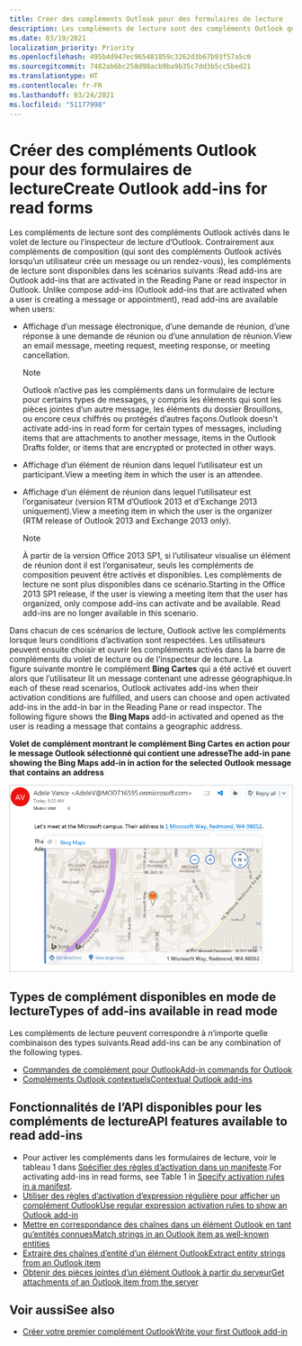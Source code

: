 ```yaml
---
title: Créer des compléments Outlook pour des formulaires de lecture
description: Les compléments de lecture sont des compléments Outlook qui sont activés dans le volet de lecture ou l’inspecteur de lecture dans Outlook.
ms.date: 03/19/2021
localization_priority: Priority
ms.openlocfilehash: 495b4d947ec965481859c3262d3b67b93f57a5c0
ms.sourcegitcommit: 7482ab6bc258d98acb9ba9b35c7dd3b5cc5bed21
ms.translationtype: HT
ms.contentlocale: fr-FR
ms.lasthandoff: 03/24/2021
ms.locfileid: "51177998"
---
```

# <a name="create-outlook-add-ins-for-read-forms"></a><span data-ttu-id="8dca1-103">Créer des compléments Outlook pour des formulaires de lecture</span><span class="sxs-lookup"><span data-stu-id="8dca1-103">Create Outlook add-ins for read forms</span></span>

<span data-ttu-id="8dca1-p101">Les compléments de lecture sont des compléments Outlook activés dans le volet de lecture ou l’inspecteur de lecture d’Outlook. Contrairement aux compléments de composition (qui sont des compléments Outlook activés lorsqu’un utilisateur crée un message ou un rendez-vous), les compléments de lecture sont disponibles dans les scénarios suivants :</span><span class="sxs-lookup"><span data-stu-id="8dca1-p101">Read add-ins are Outlook add-ins that are activated in the Reading Pane or read inspector in Outlook. Unlike compose add-ins (Outlook add-ins that are activated when a user is creating a message or appointment), read add-ins are available when users:</span></span>

- <span data-ttu-id="8dca1-106">Affichage d’un message électronique, d’une demande de réunion, d’une réponse à une demande de réunion ou d’une annulation de réunion.</span><span class="sxs-lookup"><span data-stu-id="8dca1-106">View an email message, meeting request, meeting response, or meeting cancellation.</span></span>

   > [!NOTE]
   > <span data-ttu-id="8dca1-107">Outlook n’active pas les compléments dans un formulaire de lecture pour certains types de messages, y compris les éléments qui sont les pièces jointes d’un autre message, les éléments du dossier Brouillons, ou encore ceux chiffrés ou protégés d’autres façons.</span><span class="sxs-lookup"><span data-stu-id="8dca1-107">Outlook doesn't activate add-ins in read form for certain types of messages, including items that are attachments to another message, items in the Outlook Drafts folder, or items that are encrypted or protected in other ways.</span></span>

- <span data-ttu-id="8dca1-108">Affichage d’un élément de réunion dans lequel l’utilisateur est un participant.</span><span class="sxs-lookup"><span data-stu-id="8dca1-108">View a meeting item in which the user is an attendee.</span></span>

- <span data-ttu-id="8dca1-109">Affichage d’un élément de réunion dans lequel l’utilisateur est l’organisateur (version RTM d’Outlook 2013 et d’Exchange 2013 uniquement).</span><span class="sxs-lookup"><span data-stu-id="8dca1-109">View a meeting item in which the user is the organizer (RTM release of Outlook 2013 and Exchange 2013 only).</span></span>

   > [!NOTE]
   > <span data-ttu-id="8dca1-p102">À partir de la version Office 2013 SP1, si l’utilisateur visualise un élément de réunion dont il est l’organisateur, seuls les compléments de composition peuvent être activés et disponibles. Les compléments de lecture ne sont plus disponibles dans ce scénario.</span><span class="sxs-lookup"><span data-stu-id="8dca1-p102">Starting in the Office 2013 SP1 release, if the user is viewing a meeting item that the user has organized, only compose add-ins can activate and be available. Read add-ins are no longer available in this scenario.</span></span>

<span data-ttu-id="8dca1-p103">Dans chacun de ces scénarios de lecture, Outlook active les compléments lorsque leurs conditions d’activation sont respectées. Les utilisateurs peuvent ensuite choisir et ouvrir les compléments activés dans la barre de compléments du volet de lecture ou de l’inspecteur de lecture. La figure suivante montre le complément **Bing Cartes** qui a été activé et ouvert alors que l’utilisateur lit un message contenant une adresse géographique.</span><span class="sxs-lookup"><span data-stu-id="8dca1-p103">In each of these read scenarios, Outlook activates add-ins when their activation conditions are fulfilled, and users can choose and open activated add-ins in the add-in bar in the Reading Pane or read inspector. The following figure shows the **Bing Maps** add-in activated and opened as the user is reading a message that contains a geographic address.</span></span>

<span data-ttu-id="8dca1-114">**Volet de complément montrant le complément Bing Cartes en action pour le message Outlook sélectionné qui contient une adresse**</span><span class="sxs-lookup"><span data-stu-id="8dca1-114">**The add-in pane showing the Bing Maps add-in in action for the selected Outlook message that contains an address**</span></span>

![Application de messagerie avec carte Bing dans Outlook](../images/outlook-detected-entity-card.png)

## <a name="types-of-add-ins-available-in-read-mode"></a><span data-ttu-id="8dca1-116">Types de complément disponibles en mode de lecture</span><span class="sxs-lookup"><span data-stu-id="8dca1-116">Types of add-ins available in read mode</span></span>

<span data-ttu-id="8dca1-117">Les compléments de lecture peuvent correspondre à n’importe quelle combinaison des types suivants.</span><span class="sxs-lookup"><span data-stu-id="8dca1-117">Read add-ins can be any combination of the following types.</span></span>

- [<span data-ttu-id="8dca1-118">Commandes de complément pour Outlook</span><span class="sxs-lookup"><span data-stu-id="8dca1-118">Add-in commands for Outlook</span></span>](add-in-commands-for-outlook.md)
- [<span data-ttu-id="8dca1-119">Compléments Outlook contextuels</span><span class="sxs-lookup"><span data-stu-id="8dca1-119">Contextual Outlook add-ins</span></span>](contextual-outlook-add-ins.md)

## <a name="api-features-available-to-read-add-ins"></a><span data-ttu-id="8dca1-120">Fonctionnalités de l’API disponibles pour les compléments de lecture</span><span class="sxs-lookup"><span data-stu-id="8dca1-120">API features available to read add-ins</span></span>

- <span data-ttu-id="8dca1-121">Pour activer les compléments dans les formulaires de lecture, voir le tableau 1 dans [Spécifier des règles d’activation dans un manifeste](activation-rules.md#specify-activation-rules-in-a-manifest).</span><span class="sxs-lookup"><span data-stu-id="8dca1-121">For activating add-ins in read forms, see Table 1 in [Specify activation rules in a manifest](activation-rules.md#specify-activation-rules-in-a-manifest).</span></span>
- [<span data-ttu-id="8dca1-122">Utiliser des règles d’activation d’expression régulière pour afficher un complément Outlook</span><span class="sxs-lookup"><span data-stu-id="8dca1-122">Use regular expression activation rules to show an Outlook add-in</span></span>](use-regular-expressions-to-show-an-outlook-add-in.md)
- [<span data-ttu-id="8dca1-123">Mettre en correspondance des chaînes dans un élément Outlook en tant qu’entités connues</span><span class="sxs-lookup"><span data-stu-id="8dca1-123">Match strings in an Outlook item as well-known entities</span></span>](match-strings-in-an-item-as-well-known-entities.md)
- [<span data-ttu-id="8dca1-124">Extraire des chaînes d’entité d’un élément Outlook</span><span class="sxs-lookup"><span data-stu-id="8dca1-124">Extract entity strings from an Outlook item</span></span>](extract-entity-strings-from-an-item.md)
- [<span data-ttu-id="8dca1-125">Obtenir des pièces jointes d’un élément Outlook à partir du serveur</span><span class="sxs-lookup"><span data-stu-id="8dca1-125">Get attachments of an Outlook item from the server</span></span>](get-attachments-of-an-outlook-item.md)

## <a name="see-also"></a><span data-ttu-id="8dca1-126">Voir aussi</span><span class="sxs-lookup"><span data-stu-id="8dca1-126">See also</span></span>

- [<span data-ttu-id="8dca1-127">Créer votre premier complément Outlook</span><span class="sxs-lookup"><span data-stu-id="8dca1-127">Write your first Outlook add-in</span></span>](../quickstarts/outlook-quickstart.md)
